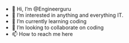 - 👋 Hi, I’m @Engineerguru
- 👀 I’m interested in anything and everything IT.
- 🌱 I’m currently learning coding
- 💞️ I’m looking to collaborate on coding
- 📫 How to reach me here

<!---
Engineerguru/Engineerguru is a ✨ special ✨ repository because its `README.md` (this file) appears on your GitHub profile.
You can click the Preview link to take a look at your changes.
--->

